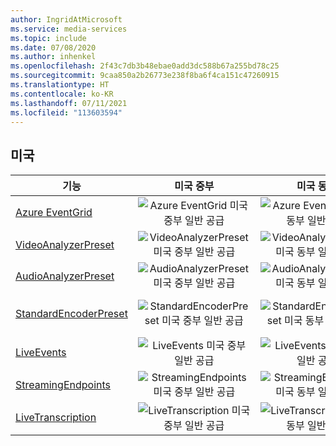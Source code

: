 ```yaml
---
author: IngridAtMicrosoft
ms.service: media-services
ms.topic: include
ms.date: 07/08/2020
ms.author: inhenkel
ms.openlocfilehash: 2f43c7db3b48ebae0add3dc588b67a255bd78c25
ms.sourcegitcommit: 9caa850a2b26773e238f8ba6f4ca151c47260915
ms.translationtype: HT
ms.contentlocale: ko-KR
ms.lasthandoff: 07/11/2021
ms.locfileid: "113603594"
---
```

<!--Feature availability in region-->

## <a name="united-states"></a>미국

| 기능                                                               |                                           미국 중부                                           |                                           미국 동부                                           |                                           미국 동부 2                                           |                                           미국 중북부                                           |                                           미국 중남부                                           |                                           미국 서부                                           |                                           미국 서부 2                                           | 미국 서부 3                                                                                        |                                         미국 중서부                                          |
| --------------------------------------------------------------------- | :--------------------------------------------------------------------------------------------: | :-----------------------------------------------------------------------------------------: | :-------------------------------------------------------------------------------------------: | :--------------------------------------------------------------------------------------------------: | :--------------------------------------------------------------------------------------------------: | :-----------------------------------------------------------------------------------------: | :-------------------------------------------------------------------------------------------: | ------------------------------------------------------------------------------------------------ | :----------------------------------------------------------------------------------------------: |
| [Azure EventGrid](../monitoring/reacting-to-media-services-events.md) |    ![Azure EventGrid 미국 중부 일반 공급](../media/azure-clouds-regions/ga.svg)    |   ![Azure EventGrid 미국 동부 일반 공급](../media/azure-clouds-regions/ga.svg)    |    ![Azure EventGrid 미국 동부 2 일반 공급](../media/azure-clouds-regions/ga.svg)    |    ![Azure EventGrid 미국 중북부 일반 공급](../media/azure-clouds-regions/ga.svg)    |    ![Azure EventGrid 미국 중남부 일반 공급](../media/azure-clouds-regions/ga.svg)    |    ![Azure EventGrid 미국 서부 일반 공급](../media/azure-clouds-regions/ga.svg)    |    ![Azure EventGrid 미국 서부 2 일반 공급](../media/azure-clouds-regions/ga.svg)    | ![Azure EventGrid 동부 서부 3 일반 공급](../media/azure-clouds-regions/ga.svg)        |    ![Azure EventGrid 중서부 일반 공급](../media/azure-clouds-regions/ga.svg)    |
| [VideoAnalyzerPreset](../analyze-video-audio-files-concept.md)        |  ![VideoAnalyzerPreset 미국 중부 일반 공급](../media/azure-clouds-regions/ga.svg)  |  ![VideoAnalyzerPreset 미국 동부 일반 공급](../media/azure-clouds-regions/ga.svg)  |  ![VideoAnalyzerPreset 미국 동부 2 일반 공급](../media/azure-clouds-regions/ga.svg)  |  ![VideoAnalyzerPreset 미국 중북부 일반 공급](../media/azure-clouds-regions/ga.svg)  |  ![VideoAnalyzerPreset 미국 중남부 일반 공급](../media/azure-clouds-regions/ga.svg)  |  ![VideoAnalyzerPreset 미국 서부 일반 공급](../media/azure-clouds-regions/ga.svg)  |  ![VideoAnalyzerPreset 미국 서부 2 일반 공급](../media/azure-clouds-regions/ga.svg)  |   |  ![VideoAnalyzerPreset 중서부 일반 공급](../media/azure-clouds-regions/ga.svg)  |
| [AudioAnalyzerPreset](../analyze-video-audio-files-concept.md)        |  ![AudioAnalyzerPreset 미국 중부 일반 공급](../media/azure-clouds-regions/ga.svg)  |  ![AudioAnalyzerPreset 미국 동부 일반 공급](../media/azure-clouds-regions/ga.svg)  |  ![AudioAnalyzerPreset 미국 동부 2 일반 공급](../media/azure-clouds-regions/ga.svg)  |  ![AudioAnalyzerPreset 미국 중북부 일반 공급](../media/azure-clouds-regions/ga.svg)  |  ![AudioAnalyzerPreset 미국 중남부 일반 공급](../media/azure-clouds-regions/ga.svg)  |  ![AudioAnalyzerPreset 미국 서부 일반 공급](../media/azure-clouds-regions/ga.svg)  |  ![AudioAnalyzerPreset 미국 서부 2 일반 공급](../media/azure-clouds-regions/ga.svg)  |  |  ![AudioAnalyzerPreset 중서부 일반 공급](../media/azure-clouds-regions/ga.svg)  |
| [StandardEncoderPreset](../encode-concept.md)                         | ![StandardEncoderPreset 미국 중부 일반 공급](../media/azure-clouds-regions/ga.svg) | ![StandardEncoderPreset 미국 동부 일반 공급](../media/azure-clouds-regions/ga.svg) | ![StandardEncoderPreset 미국 동부 2 일반 공급](../media/azure-clouds-regions/ga.svg) | ![StandardEncoderPreset 미국 중북부 일반 공급](../media/azure-clouds-regions/ga.svg) | ![StandardEncoderPreset 미국 중남부 일반 공급](../media/azure-clouds-regions/ga.svg) | ![StandardEncoderPreset 미국 서부 일반 공급](../media/azure-clouds-regions/ga.svg) | ![StandardEncoderPreset 미국 서부 2 일반 공급](../media/azure-clouds-regions/ga.svg) | ![Azure StandardEncoderPreset 서부 3 일반 공급](../media/azure-clouds-regions/ga.svg) | ![StandardEncoderPreset 중서부 일반 공급](../media/azure-clouds-regions/ga.svg) |
| [LiveEvents](../stream-live-streaming-concept.md)                     |      ![LiveEvents 미국 중부 일반 공급](../media/azure-clouds-regions/ga.svg)       |      ![LiveEvents 미국 동부 일반 공급](../media/azure-clouds-regions/ga.svg)       |      ![LiveEvents 미국 동부 2 일반 공급](../media/azure-clouds-regions/ga.svg)       |      ![LiveEvents 미국 중북부 일반 공급](../media/azure-clouds-regions/ga.svg)       |      ![LiveEvents 미국 중남부 일반 공급](../media/azure-clouds-regions/ga.svg)       |      ![LiveEvents 미국 서부 일반 공급](../media/azure-clouds-regions/ga.svg)       |      ![LiveEvents 미국 서부 2 일반 공급](../media/azure-clouds-regions/ga.svg)       | ![Azure LiveEvents 서부 3 일반 공급](../media/azure-clouds-regions/ga.svg)            |      ![LiveEvents 중서부 일반 공급](../media/azure-clouds-regions/ga.svg)       |
| [StreamingEndpoints](../stream-streaming-endpoint-concept.md)         |  ![StreamingEndpoints 미국 중부 일반 공급](../media/azure-clouds-regions/ga.svg)   |  ![StreamingEndpoints 미국 동부 일반 공급](../media/azure-clouds-regions/ga.svg)   |  ![StreamingEndpoints 미국 동부 2 일반 공급](../media/azure-clouds-regions/ga.svg)   |  ![StreamingEndpoints 미국 중북부 일반 공급](../media/azure-clouds-regions/ga.svg)   |  ![StreamingEndpoints 미국 중남부 일반 공급](../media/azure-clouds-regions/ga.svg)   |  ![StreamingEndpoints 미국 서부 일반 공급](../media/azure-clouds-regions/ga.svg)   |  ![StreamingEndpoints 미국 서부 2 일반 공급](../media/azure-clouds-regions/ga.svg)   | ![StreamingEndpoints 서부 3 일반 공급](../media/azure-clouds-regions/ga.svg)          |  ![StreamingEndpoints 중서부 일반 공급](../media/azure-clouds-regions/ga.svg)   |
| [LiveTranscription](../live-event-live-transcription-how-to.md)       |   ![LiveTranscription 미국 중부 일반 공급](../media/azure-clouds-regions/ga.svg)   |   ![LiveTranscription 미국 동부 일반 공급](../media/azure-clouds-regions/ga.svg)   |   ![LiveTranscription 미국 동부 2 일반 공급](../media/azure-clouds-regions/ga.svg)   |   ![LiveTranscription 미국 중북부 일반 공급](../media/azure-clouds-regions/ga.svg)   |   ![LiveTranscription 미국 중남부 일반 공급](../media/azure-clouds-regions/ga.svg)   |   ![LiveTranscription 미국 서부 일반 공급](../media/azure-clouds-regions/ga.svg)   |   ![LiveTranscription 미국 서부 2 일반 공급](../media/azure-clouds-regions/ga.svg)   | ![LiveTranscription 서부 3 일반 공급](../media/azure-clouds-regions/ga.svg)           |   ![LiveTranscription 중서부 일반 공급](../media/azure-clouds-regions/ga.svg)   |